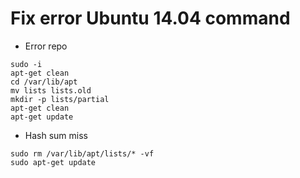Fix error Ubuntu 14.04 command
============
- Error repo
```
sudo -i
apt-get clean
cd /var/lib/apt
mv lists lists.old
mkdir -p lists/partial
apt-get clean
apt-get update
```

- Hash sum miss
```
sudo rm /var/lib/apt/lists/* -vf
sudo apt-get update
```
